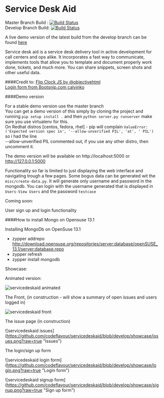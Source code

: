 Service Desk Aid
==============
Master Branch Build : [![Build Status](https://travis-ci.org/PI-Victor/servicedeskaid.svg?branch=master)](https://travis-ci.org/PI-Victor/servicedeskaid)  
Develop Branch Build: [![Build Status](https://travis-ci.org/PI-Victor/servicedeskaid.svg?branch=develop)](https://travis-ci.org/PI-Victor/servicedeskaid)    


A live demo version of the latest build from the develop branch can be found [here](http://servicedeskaid.thecodeflavour.org)


Service desk aid is a service desk delivery tool in active development for call centers and ops alike. It incorporates a fast way to communicate, implements tools that allow you to template and document properly work done, tickets, and much more. You can share snippets, screen shots and other useful data.

####Credit to:
[Flip Clock JS by @objectivehtml](http://flipclockjs.com/)  
[Login form from Bootsnip.com calvinko](http://bootsnipp.com/calvinko)  
  

####Demo version

For a stable demo version use the master branch  
You can get a demo version of this simply by cloning the project and running `pip setup install .` and then `python server.py runserver` make sure you use virtualenv for this.  
On Redhat distros [centos, fedora, rhel] - pip will complain `ValueError: ('Expected version spec in', '--allow-unverified PIL', 'at', ' PIL')` so i had the line   
--allow-unverified PIL commented out, if you use any other distro, then uncomment it.  

The demo version will be available on http://localhost:5000 or http://127.0.0.1:5000 

Functionality so far is limited to just displaying the web interface and navigating trough a few pages.
Some bogus data can be generated wit the `misc/create-data.py`. It will generate only username and password in the mongodb. You can login with the username generated that is displayed in `Users-View Users` and the password `testcase`  


Coming soon:

User sign up and login functionality
  
####How to install Mongo on Opensuse 13.1

Installing MongoDb on OpenSuse 13.1
*    zypper addrepo http://download.opensuse.org/repositories/server:database/openSUSE_13.1/server:database.repo
*    zypper refresh
*    zypper install mongodb


Showcase:

Animated version:

![servicedeskaid animated](https://github.com/codeflavour/servicedeskaid/blob/develop/showcase/servicedeskaid.gif?raw=true "gif")


The Front, (in construction - will show a summary of open issues and users logged in)  

![servicedeskaid front](https://github.com/codeflavour/servicedeskaid/blob/develop/showcase/front.png?raw=true "Front")

The issue page (in construction)  

![servicedeskaid issues] (https://github.com/codeflavour/servicedeskaid/blob/develop/showcase/issues.png?raw=true "Issues")

The login/sign up form  

![servicedeskaid login form] (https://github.com/codeflavour/servicedeskaid/blob/develop/showcase/login.png?raw=true "Login form")

![servicedeskaid signup form] (https://github.com/codeflavour/servicedeskaid/blob/develop/showcase/signup.png?raw=true "Sign up form")
